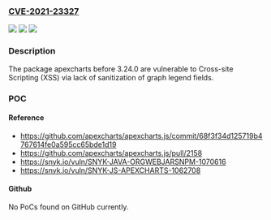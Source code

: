 ### [CVE-2021-23327](https://cve.mitre.org/cgi-bin/cvename.cgi?name=CVE-2021-23327)
![](https://img.shields.io/static/v1?label=Product&message=apexcharts&color=blue)
![](https://img.shields.io/static/v1?label=Version&message=%3C%203.24.0%20&color=brighgreen)
![](https://img.shields.io/static/v1?label=Vulnerability&message=Cross-site%20Scripting%20(XSS)&color=brighgreen)

### Description

The package apexcharts before 3.24.0 are vulnerable to Cross-site Scripting (XSS) via lack of sanitization of graph legend fields.

### POC

#### Reference
- https://github.com/apexcharts/apexcharts.js/commit/68f3f34d125719b4767614fe0a595cc65bde1d19
- https://github.com/apexcharts/apexcharts.js/pull/2158
- https://snyk.io/vuln/SNYK-JAVA-ORGWEBJARSNPM-1070616
- https://snyk.io/vuln/SNYK-JS-APEXCHARTS-1062708

#### Github
No PoCs found on GitHub currently.

